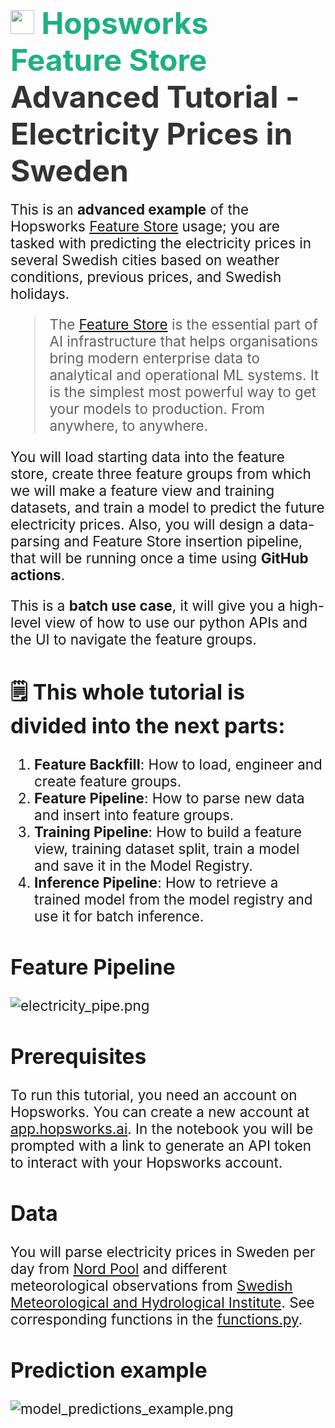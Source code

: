 # <span style="font-width:bold; font-size: 3rem; color:#1EB182;"><img src="../../images/icon102.png" width="38px"></img> **Hopsworks Feature Store** </span><span style="font-width:bold; font-size: 3rem; color:#333;">Advanced Tutorial - Electricity Prices in Sweden</span>



<span style="font-width:bold; font-size: 1.4rem;">
  This is an <b>advanced example</b> of the Hopsworks <a href="https://www.hopsworks.ai/feature-store">Feature Store</a> usage; you are tasked with predicting the electricity prices in several Swedish cities based on weather conditions, previous prices, and Swedish holidays.

> The [Feature Store](https://www.hopsworks.ai/feature-store) is the essential part of AI infrastructure that helps organisations bring modern enterprise data to analytical and operational ML systems. It is the simplest most powerful way to get your models to production. From anywhere, to anywhere.

  You will load starting data into the feature store, create three feature groups from which we will make a feature view and training datasets, and train a model to predict the future electricity prices.
  Also, you will design a data-parsing and Feature Store insertion pipeline, that will be running once a time using <b>GitHub actions</b>.

   This is a <b>batch use case</b>, it will give you a high-level view of how to use our python APIs and the UI to navigate the feature groups.
 </span>

## **🗒️ This whole tutorial is divided into the next parts:**
1. **Feature Backfill**: How to load, engineer and create feature groups.
2. **Feature Pipeline**: How to parse new data and insert into feature groups.
3. **Training Pipeline**: How to build a feature view, training dataset split, train a model and save it in the Model Registry.
4. **Inference Pipeline**: How to retrieve a trained model from the model registry and use it for batch inference.


## Feature Pipeline
![electricity_pipe.png](images/electricity_pipe.png)


## Prerequisites
To run this tutorial, you need an account on Hopsworks. You can create a new account at  [app.hopsworks.ai](https://app.hopsworks.ai).
In the notebook you will be prompted with a link to generate an API token to interact with your Hopsworks account.


## Data
You will parse electricity prices in Sweden per day from  [Nord Pool](https://www.nordpoolgroup.com/) and different meteorological observations from [Swedish Meteorological and Hydrological Institute](https://www.smhi.se/).
See corresponding functions in the [functions.py](https://github.com/logicalclocks/hopsworks-tutorials/blob/master/advanced_tutorials/electricity/functions.py).


## Prediction example
![model_predictions_example.png](images/model_predictions_example.png)

